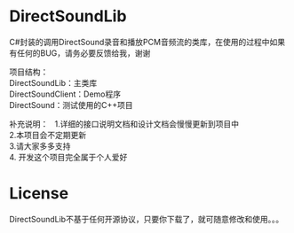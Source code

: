 # DirectSoundLib

C#封装的调用DirectSound录音和播放PCM音频流的类库，在使用的过程中如果有任何的BUG，请务必要反馈给我，谢谢  

项目结构：  
DirectSoundLib：主类库  
DirectSoundClient：Demo程序  
DirectSound：测试使用的C++项目  

补充说明：  
1.详细的接口说明文档和设计文档会慢慢更新到项目中  
2.本项目会不定期更新  
3.请大家多多支持  
4. 开发这个项目完全属于个人爱好  

# License

DirectSoundLib不基于任何开源协议，只要你下载了，就可随意修改和使用。。。
